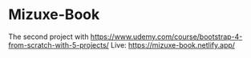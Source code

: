 # Mizuxe-Book
The second project with https://www.udemy.com/course/bootstrap-4-from-scratch-with-5-projects/
Live: https://mizuxe-book.netlify.app/
